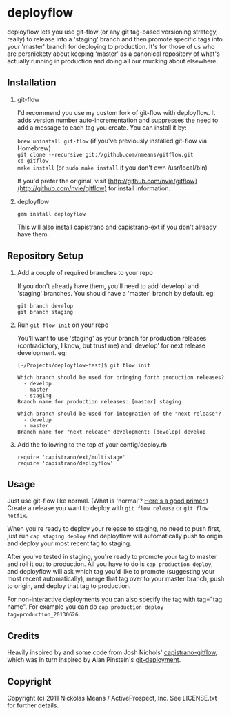 deployflow
==========

deployflow lets you use git-flow (or any git tag-based versioning strategy, really) 
to release into a 'staging' branch and then promote specific tags into your 'master'
branch for deploying to production. It's for those of us who are persnickety about
keeping 'master' as a canonical repository of what's actually running in production 
and doing all our mucking about elsewhere.


Installation
------------

1.  git-flow

    I'd recommend you use my custom fork of git-flow with deployflow. It adds
    version number auto-incrementation and suppresses the need to add a message
    to each tag you create. You can install it by:

    `brew uninstall git-flow` (if you've previously installed git-flow via Homebrew)  
    `git clone --recursive git://github.com/nmeans/gitflow.git`  
    `cd gitflow`  
    `make install` (or `sudo make install` if you don't own /usr/local/bin)  

    If you'd prefer the original, visit [http://github.com/nvie/gitflow](http://github.com/nvie/gitflow)
    for install information.

2.  deployflow 

    `gem install deployflow`

    This will also install capistrano and capistrano-ext if you don't already have them.


Repository Setup
----------------

1.  Add a couple of required branches to your repo

    If you don't already have them, you'll need to add 'develop' and 'staging' branches. You should have a 'master' branch by default. eg:

    `git branch develop`  
    `git branch staging`  

2.  Run `git flow init` on your repo

    You'll want to use 'staging' as your branch for production releases (contradictory, I know, but trust me)
    and 'develop' for next release development. eg:

        [~/Projects/deployflow-test]$ git flow init

        Which branch should be used for bringing forth production releases?
          - develop
          - master
          - staging
        Branch name for production releases: [master] staging

        Which branch should be used for integration of the "next release"?
          - develop
          - master
        Branch name for "next release" development: [develop] develop
    

3.  Add the following to the top of your config/deploy.rb

    `require 'capistrano/ext/multistage'`  
    `require 'capistrano/deployflow'`  


Usage
-----

Just use git-flow like normal. (What is 'normal'? 
[Here's a good primer.](http://jeffkreeftmeijer.com/2010/why-arent-you-using-git-flow/)) 
Create a release you want to deploy with `git flow release` or `git flow hotfix`.

When you're ready to deploy your release to staging, no need to push first, just run `cap staging deploy` and
deployflow will automatically push to origin and deploy your most recent tag to staging.

After you've tested in staging, you're ready to promote your tag to master and roll it out to production. All
you have to do is `cap production deploy`, and deployflow will ask which tag you'd like to promote (suggesting
your most recent automatically), merge that tag over to your master branch, push to origin, and deploy that tag 
to production.

For non-interactive deployments you can also specify the tag with tag="tag name". For example you can do
`cap production deploy tag=production_20130626`.

Credits
-------

Heavily inspired by and some code from Josh Nichols' [capistrano-gitflow](https://github.com/technicalpickles/capistrano-gitflow),
which was in turn inspired by Alan Pinstein's [git-deployment](https://github.com/apinstein/git-deployment).

Copyright
---------

Copyright (c) 2011 Nickolas Means / ActiveProspect, Inc. See LICENSE.txt for further details.
